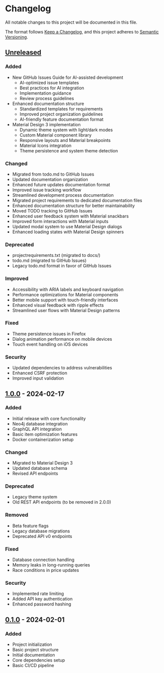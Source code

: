 # Changelog

All notable changes to this project will be documented in this file.

The format follows [Keep a Changelog](https://keepachangelog.com/en/1.0.0/),
and this project adheres to [Semantic Versioning](https://semver.org/spec/v2.0.0.html).

## [Unreleased]

### Added
- New GitHub Issues Guide for AI-assisted development
  - AI-optimized issue templates
  - Best practices for AI integration
  - Implementation guidance
  - Review process guidelines
- Enhanced documentation structure
  - Standardized templates for requirements
  - Improved project organization guidelines
  - AI-friendly feature documentation format
- Material Design 3 implementation
  - Dynamic theme system with light/dark modes
  - Custom Material component library
  - Responsive layouts and Material breakpoints
  - Material Icons integration
  - Theme persistence and system theme detection

### Changed
- Migrated from todo.md to GitHub Issues
- Updated documentation organization
- Enhanced future updates documentation format
- Improved issue tracking workflow
- Streamlined development process documentation
- Migrated project requirements to dedicated documentation files
- Enhanced documentation structure for better maintainability
- Moved TODO tracking to GitHub Issues
- Enhanced user feedback system with Material snackbars
- Improved form interactions with Material inputs
- Updated modal system to use Material Design dialogs
- Enhanced loading states with Material Design spinners

### Deprecated
- projectrequirements.txt (migrated to docs/)
- todo.md (migrated to GitHub Issues)
- Legacy todo.md format in favor of GitHub Issues

### Improved
- Accessibility with ARIA labels and keyboard navigation
- Performance optimizations for Material components
- Better mobile support with touch-friendly interfaces
- Enhanced visual feedback with ripple effects
- Streamlined user flows with Material Design patterns

### Fixed
- Theme persistence issues in Firefox
- Dialog animation performance on mobile devices
- Touch event handling on iOS devices

### Security
- Updated dependencies to address vulnerabilities
- Enhanced CSRF protection
- Improved input validation

## [1.0.0] - 2024-02-17

### Added
- Initial release with core functionality
- Neo4j database integration
- GraphQL API integration
- Basic item optimization features
- Docker containerization setup

### Changed
- Migrated to Material Design 3
- Updated database schema
- Revised API endpoints

### Deprecated
- Legacy theme system
- Old REST API endpoints (to be removed in 2.0.0)

### Removed
- Beta feature flags
- Legacy database migrations
- Deprecated API v0 endpoints

### Fixed
- Database connection handling
- Memory leaks in long-running queries
- Race conditions in price updates

### Security
- Implemented rate limiting
- Added API key authentication
- Enhanced password hashing

## [0.1.0] - 2024-02-01

### Added
- Project initialization
- Basic project structure
- Initial documentation
- Core dependencies setup
- Basic CI/CD pipeline

[Unreleased]: https://github.com/username/TarkovCultistCircle/compare/v1.0.0...HEAD
[1.0.0]: https://github.com/username/TarkovCultistCircle/compare/v0.1.0...v1.0.0
[0.1.0]: https://github.com/username/TarkovCultistCircle/releases/tag/v0.1.0
